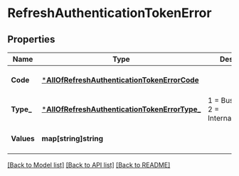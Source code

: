 # RefreshAuthenticationTokenError

## Properties
Name | Type | Description | Notes
------------ | ------------- | ------------- | -------------
**Code** | [***AllOfRefreshAuthenticationTokenErrorCode**](AllOfRefreshAuthenticationTokenErrorCode.md) |  | [optional] [default to null]
**Type_** | [***AllOfRefreshAuthenticationTokenErrorType_**](AllOfRefreshAuthenticationTokenErrorType_.md) |   1 &#x3D; BusinessLogic  2 &#x3D; InternalServerError | [optional] [default to null]
**Values** | **map[string]string** |  | [optional] [default to null]

[[Back to Model list]](../README.md#documentation-for-models) [[Back to API list]](../README.md#documentation-for-api-endpoints) [[Back to README]](../README.md)


